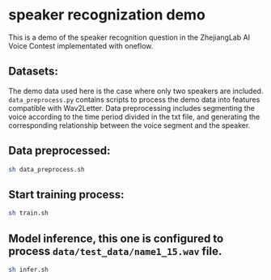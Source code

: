 # speaker recognization demo
This is a demo of the speaker recognition question in the ZhejiangLab AI Voice Contest implementated with oneflow.


## Datasets:

The demo data used here is the case where only two speakers are included.
`data_preprocess.py` contains scripts to process the demo data into features compatible with Wav2Letter.
Data preprocessing includes segmenting the voice according to the time period divided in the txt file, and generating the corresponding relationship between the voice segment and the speaker.

## Data preprocessed:

```bash
sh data_preprocess.sh
```

## Start training process:

```bash
sh train.sh
```

## Model inference, this one is configured to process `data/test_data/name1_15.wav` file.

```bash
sh infer.sh
```
